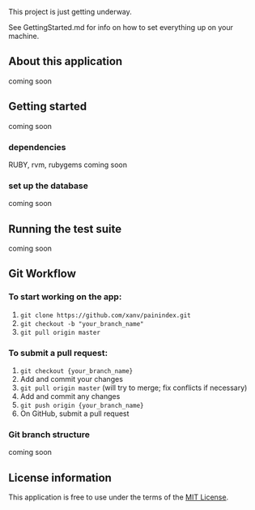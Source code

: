 This project is just getting underway.

See GettingStarted.md for info on how to set everything up on your machine.


## About this application
coming soon

## Getting started
coming soon

### dependencies
RUBY, rvm, rubygems
coming soon

### set up the database
coming soon

## Running the test suite
coming soon


## Git Workflow

### To start working on the app:
1. ``git clone https://github.com/xanv/painindex.git``
2. ``git checkout -b "your_branch_name"``
3. ``git pull origin master``

### To submit a pull request:
1. ``git checkout {your_branch_name}``
2. Add and commit your changes
3. ``git pull origin master`` (will try to merge; fix conflicts if necessary)
4. Add and commit any changes
5. ``git push origin {your_branch_name}``
6. On GitHub, submit a pull request

### Git branch structure
coming soon

## License information

This application is free to use under the terms of the [MIT License](LICENSE).